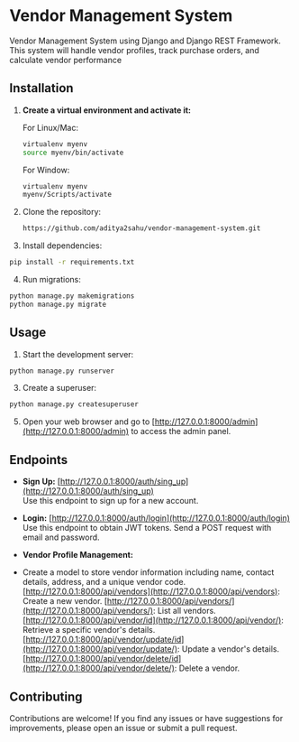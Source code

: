 # Vendor Management System

Vendor Management System using Django and Django REST Framework. This system will handle vendor profiles, track purchase orders, and calculate vendor performance

## Installation

1. **Create a virtual environment and activate it:**

   For Linux/Mac:
   ```bash
   virtualenv myenv
   source myenv/bin/activate
   ```
   For Window:
   ```bash
   virtualenv myenv
   myenv/Scripts/activate
   ```
2. Clone the repository:

    ```bash
    https://github.com/aditya2sahu/vendor-management-system.git
    ```
3. Install dependencies:
```bash
pip install -r requirements.txt
```

4. Run migrations:
```bash
python manage.py makemigrations
python manage.py migrate
```

## Usage
1. Start the development server:
```bash
python manage.py runserver
```
3. Create a superuser:
```bash
python manage.py createsuperuser
```
5. Open your web browser and go to [http://127.0.0.1:8000/admin](http://127.0.0.1:8000/admin) to access the admin panel.

## Endpoints

- **Sign Up:** [http://127.0.0.1:8000/auth/sing_up](http://127.0.0.1:8000/auth/sing_up)  
  Use this endpoint to sign up for a new account.

- **Login:** [http://127.0.0.1:8000/auth/login](http://127.0.0.1:8000/auth/login)  
  Use this endpoint to obtain JWT tokens. Send a POST request with email and password.

- **Vendor Profile Management:**
- Create a model to store vendor information including name, contact details, address, and a unique vendor code.
     [http://127.0.0.1:8000/api/vendors](http://127.0.0.1:8000/api/vendors): Create a new vendor.
     [http://127.0.0.1:8000/api/vendors/](http://127.0.0.1:8000/api/vendors/): List all vendors.
     [http://127.0.0.1:8000/api/vendor/id](http://127.0.0.1:8000/api/vendor/): Retrieve a specific vendor's details.
     [http://127.0.0.1:8000/api/vendor/update/id](http://127.0.0.1:8000/api/vendor/update/): Update a vendor's details.
     [http://127.0.0.1:8000/api/vendor/delete/id](http://127.0.0.1:8000/api/vendor/delete/): Delete a vendor.

## Contributing
Contributions are welcome! If you find any issues or have suggestions for improvements, please open an issue or submit a pull request.
